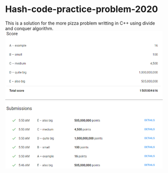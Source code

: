 # Hash-code-practice-problem-2020
This is a solution for the more pizza problem writting in C++ using divide and conquer algorithm.
![](submit.png)